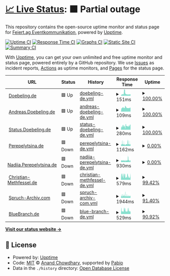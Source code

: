 # [📈 Live Status](https://status.doebeling.de): <!--live status--> **🟧 Partial outage**

This repository contains the open-source uptime monitor and status page for [Feiert.ag Eventkommunikation](https://www.feiert.ag), powered by [Upptime](https://github.com/upptime/upptime).

[![Uptime CI](https://github.com/Feiert-ag/status/workflows/Uptime%20CI/badge.svg)](https://github.com/Feiert-ag/status/actions?query=workflow%3A%22Uptime+CI%22)
[![Response Time CI](https://github.com/Feiert-ag/status/workflows/Response%20Time%20CI/badge.svg)](https://github.com/Feiert-ag/status/actions?query=workflow%3A%22Response+Time+CI%22)
[![Graphs CI](https://github.com/Feiert-ag/status/workflows/Graphs%20CI/badge.svg)](https://github.com/Feiert-ag/status/actions?query=workflow%3A%22Graphs+CI%22)
[![Static Site CI](https://github.com/Feiert-ag/status/workflows/Static%20Site%20CI/badge.svg)](https://github.com/Feiert-ag/status/actions?query=workflow%3A%22Static+Site+CI%22)
[![Summary CI](https://github.com/Feiert-ag/status/workflows/Summary%20CI/badge.svg)](https://github.com/Feiert-ag/status/actions?query=workflow%3A%22Summary+CI%22)

With [Upptime](https://upptime.js.org), you can get your own unlimited and free uptime monitor and status page, powered entirely by a GitHub repository. We use [Issues](https://github.com/Feiert-ag/status/issues) as incident reports, [Actions](https://github.com/Feiert-ag/status/actions) as uptime monitors, and [Pages](https://status.doebeling.de) for the status page.

<!--start: status pages-->
<!-- This summary is generated by Upptime (https://github.com/upptime/upptime) -->
<!-- Do not edit this manually, your changes will be overwritten -->
<!-- prettier-ignore -->
| URL | Status | History | Response Time | Uptime |
| --- | ------ | ------- | ------------- | ------ |
| <img alt="" src="https://Doebeling.de/favicon.ico" height="13"> [Doebeling.de](https://Doebeling.de) | 🟩 Up | [doebeling-de.yml](https://github.com/DOEBELING/status.doebeling.de/commits/HEAD/history/doebeling-de.yml) | <details><summary><img alt="Response time graph" src="./graphs/doebeling-de/response-time-week.png" height="20"> 151ms</summary><br><a href="https://status.doebeling.de/history/doebeling-de"><img alt="Response time 150" src="https://img.shields.io/endpoint?url=https%3A%2F%2Fraw.githubusercontent.com%2FDOEBELING%2Fstatus.doebeling.de%2FHEAD%2Fapi%2Fdoebeling-de%2Fresponse-time.json"></a><br><a href="https://status.doebeling.de/history/doebeling-de"><img alt="24-hour response time 102" src="https://img.shields.io/endpoint?url=https%3A%2F%2Fraw.githubusercontent.com%2FDOEBELING%2Fstatus.doebeling.de%2FHEAD%2Fapi%2Fdoebeling-de%2Fresponse-time-day.json"></a><br><a href="https://status.doebeling.de/history/doebeling-de"><img alt="7-day response time 151" src="https://img.shields.io/endpoint?url=https%3A%2F%2Fraw.githubusercontent.com%2FDOEBELING%2Fstatus.doebeling.de%2FHEAD%2Fapi%2Fdoebeling-de%2Fresponse-time-week.json"></a><br><a href="https://status.doebeling.de/history/doebeling-de"><img alt="30-day response time 150" src="https://img.shields.io/endpoint?url=https%3A%2F%2Fraw.githubusercontent.com%2FDOEBELING%2Fstatus.doebeling.de%2FHEAD%2Fapi%2Fdoebeling-de%2Fresponse-time-month.json"></a><br><a href="https://status.doebeling.de/history/doebeling-de"><img alt="1-year response time 150" src="https://img.shields.io/endpoint?url=https%3A%2F%2Fraw.githubusercontent.com%2FDOEBELING%2Fstatus.doebeling.de%2FHEAD%2Fapi%2Fdoebeling-de%2Fresponse-time-year.json"></a></details> | <details><summary><a href="https://status.doebeling.de/history/doebeling-de">100.00%</a></summary><a href="https://status.doebeling.de/history/doebeling-de"><img alt="All-time uptime 99.96%" src="https://img.shields.io/endpoint?url=https%3A%2F%2Fraw.githubusercontent.com%2FDOEBELING%2Fstatus.doebeling.de%2FHEAD%2Fapi%2Fdoebeling-de%2Fuptime.json"></a><br><a href="https://status.doebeling.de/history/doebeling-de"><img alt="24-hour uptime 100.00%" src="https://img.shields.io/endpoint?url=https%3A%2F%2Fraw.githubusercontent.com%2FDOEBELING%2Fstatus.doebeling.de%2FHEAD%2Fapi%2Fdoebeling-de%2Fuptime-day.json"></a><br><a href="https://status.doebeling.de/history/doebeling-de"><img alt="7-day uptime 100.00%" src="https://img.shields.io/endpoint?url=https%3A%2F%2Fraw.githubusercontent.com%2FDOEBELING%2Fstatus.doebeling.de%2FHEAD%2Fapi%2Fdoebeling-de%2Fuptime-week.json"></a><br><a href="https://status.doebeling.de/history/doebeling-de"><img alt="30-day uptime 99.96%" src="https://img.shields.io/endpoint?url=https%3A%2F%2Fraw.githubusercontent.com%2FDOEBELING%2Fstatus.doebeling.de%2FHEAD%2Fapi%2Fdoebeling-de%2Fuptime-month.json"></a><br><a href="https://status.doebeling.de/history/doebeling-de"><img alt="1-year uptime 99.96%" src="https://img.shields.io/endpoint?url=https%3A%2F%2Fraw.githubusercontent.com%2FDOEBELING%2Fstatus.doebeling.de%2FHEAD%2Fapi%2Fdoebeling-de%2Fuptime-year.json"></a></details>
| <img alt="" src="https://avatars.githubusercontent.com/u/10674780" height="13"> [Andreas.Doebeling.de](https://Andreas.Doebeling.de) | 🟩 Up | [andreas-doebeling-de.yml](https://github.com/DOEBELING/status.doebeling.de/commits/HEAD/history/andreas-doebeling-de.yml) | <details><summary><img alt="Response time graph" src="./graphs/andreas-doebeling-de/response-time-week.png" height="20"> 109ms</summary><br><a href="https://status.doebeling.de/history/andreas-doebeling-de"><img alt="Response time 115" src="https://img.shields.io/endpoint?url=https%3A%2F%2Fraw.githubusercontent.com%2FDOEBELING%2Fstatus.doebeling.de%2FHEAD%2Fapi%2Fandreas-doebeling-de%2Fresponse-time.json"></a><br><a href="https://status.doebeling.de/history/andreas-doebeling-de"><img alt="24-hour response time 104" src="https://img.shields.io/endpoint?url=https%3A%2F%2Fraw.githubusercontent.com%2FDOEBELING%2Fstatus.doebeling.de%2FHEAD%2Fapi%2Fandreas-doebeling-de%2Fresponse-time-day.json"></a><br><a href="https://status.doebeling.de/history/andreas-doebeling-de"><img alt="7-day response time 109" src="https://img.shields.io/endpoint?url=https%3A%2F%2Fraw.githubusercontent.com%2FDOEBELING%2Fstatus.doebeling.de%2FHEAD%2Fapi%2Fandreas-doebeling-de%2Fresponse-time-week.json"></a><br><a href="https://status.doebeling.de/history/andreas-doebeling-de"><img alt="30-day response time 115" src="https://img.shields.io/endpoint?url=https%3A%2F%2Fraw.githubusercontent.com%2FDOEBELING%2Fstatus.doebeling.de%2FHEAD%2Fapi%2Fandreas-doebeling-de%2Fresponse-time-month.json"></a><br><a href="https://status.doebeling.de/history/andreas-doebeling-de"><img alt="1-year response time 115" src="https://img.shields.io/endpoint?url=https%3A%2F%2Fraw.githubusercontent.com%2FDOEBELING%2Fstatus.doebeling.de%2FHEAD%2Fapi%2Fandreas-doebeling-de%2Fresponse-time-year.json"></a></details> | <details><summary><a href="https://status.doebeling.de/history/andreas-doebeling-de">100.00%</a></summary><a href="https://status.doebeling.de/history/andreas-doebeling-de"><img alt="All-time uptime 100.00%" src="https://img.shields.io/endpoint?url=https%3A%2F%2Fraw.githubusercontent.com%2FDOEBELING%2Fstatus.doebeling.de%2FHEAD%2Fapi%2Fandreas-doebeling-de%2Fuptime.json"></a><br><a href="https://status.doebeling.de/history/andreas-doebeling-de"><img alt="24-hour uptime 100.00%" src="https://img.shields.io/endpoint?url=https%3A%2F%2Fraw.githubusercontent.com%2FDOEBELING%2Fstatus.doebeling.de%2FHEAD%2Fapi%2Fandreas-doebeling-de%2Fuptime-day.json"></a><br><a href="https://status.doebeling.de/history/andreas-doebeling-de"><img alt="7-day uptime 100.00%" src="https://img.shields.io/endpoint?url=https%3A%2F%2Fraw.githubusercontent.com%2FDOEBELING%2Fstatus.doebeling.de%2FHEAD%2Fapi%2Fandreas-doebeling-de%2Fuptime-week.json"></a><br><a href="https://status.doebeling.de/history/andreas-doebeling-de"><img alt="30-day uptime 100.00%" src="https://img.shields.io/endpoint?url=https%3A%2F%2Fraw.githubusercontent.com%2FDOEBELING%2Fstatus.doebeling.de%2FHEAD%2Fapi%2Fandreas-doebeling-de%2Fuptime-month.json"></a><br><a href="https://status.doebeling.de/history/andreas-doebeling-de"><img alt="1-year uptime 100.00%" src="https://img.shields.io/endpoint?url=https%3A%2F%2Fraw.githubusercontent.com%2FDOEBELING%2Fstatus.doebeling.de%2FHEAD%2Fapi%2Fandreas-doebeling-de%2Fuptime-year.json"></a></details>
| <img alt="" src="https://status.doebeling.de/logo-192.png" height="13"> [Status.Doebeling.de](https://Status.Doebeling.de) | 🟩 Up | [status-doebeling-de.yml](https://github.com/DOEBELING/status.doebeling.de/commits/HEAD/history/status-doebeling-de.yml) | <details><summary><img alt="Response time graph" src="./graphs/status-doebeling-de/response-time-week.png" height="20"> 280ms</summary><br><a href="https://status.doebeling.de/history/status-doebeling-de"><img alt="Response time 285" src="https://img.shields.io/endpoint?url=https%3A%2F%2Fraw.githubusercontent.com%2FDOEBELING%2Fstatus.doebeling.de%2FHEAD%2Fapi%2Fstatus-doebeling-de%2Fresponse-time.json"></a><br><a href="https://status.doebeling.de/history/status-doebeling-de"><img alt="24-hour response time 342" src="https://img.shields.io/endpoint?url=https%3A%2F%2Fraw.githubusercontent.com%2FDOEBELING%2Fstatus.doebeling.de%2FHEAD%2Fapi%2Fstatus-doebeling-de%2Fresponse-time-day.json"></a><br><a href="https://status.doebeling.de/history/status-doebeling-de"><img alt="7-day response time 280" src="https://img.shields.io/endpoint?url=https%3A%2F%2Fraw.githubusercontent.com%2FDOEBELING%2Fstatus.doebeling.de%2FHEAD%2Fapi%2Fstatus-doebeling-de%2Fresponse-time-week.json"></a><br><a href="https://status.doebeling.de/history/status-doebeling-de"><img alt="30-day response time 285" src="https://img.shields.io/endpoint?url=https%3A%2F%2Fraw.githubusercontent.com%2FDOEBELING%2Fstatus.doebeling.de%2FHEAD%2Fapi%2Fstatus-doebeling-de%2Fresponse-time-month.json"></a><br><a href="https://status.doebeling.de/history/status-doebeling-de"><img alt="1-year response time 285" src="https://img.shields.io/endpoint?url=https%3A%2F%2Fraw.githubusercontent.com%2FDOEBELING%2Fstatus.doebeling.de%2FHEAD%2Fapi%2Fstatus-doebeling-de%2Fresponse-time-year.json"></a></details> | <details><summary><a href="https://status.doebeling.de/history/status-doebeling-de">100.00%</a></summary><a href="https://status.doebeling.de/history/status-doebeling-de"><img alt="All-time uptime 100.00%" src="https://img.shields.io/endpoint?url=https%3A%2F%2Fraw.githubusercontent.com%2FDOEBELING%2Fstatus.doebeling.de%2FHEAD%2Fapi%2Fstatus-doebeling-de%2Fuptime.json"></a><br><a href="https://status.doebeling.de/history/status-doebeling-de"><img alt="24-hour uptime 100.00%" src="https://img.shields.io/endpoint?url=https%3A%2F%2Fraw.githubusercontent.com%2FDOEBELING%2Fstatus.doebeling.de%2FHEAD%2Fapi%2Fstatus-doebeling-de%2Fuptime-day.json"></a><br><a href="https://status.doebeling.de/history/status-doebeling-de"><img alt="7-day uptime 100.00%" src="https://img.shields.io/endpoint?url=https%3A%2F%2Fraw.githubusercontent.com%2FDOEBELING%2Fstatus.doebeling.de%2FHEAD%2Fapi%2Fstatus-doebeling-de%2Fuptime-week.json"></a><br><a href="https://status.doebeling.de/history/status-doebeling-de"><img alt="30-day uptime 100.00%" src="https://img.shields.io/endpoint?url=https%3A%2F%2Fraw.githubusercontent.com%2FDOEBELING%2Fstatus.doebeling.de%2FHEAD%2Fapi%2Fstatus-doebeling-de%2Fuptime-month.json"></a><br><a href="https://status.doebeling.de/history/status-doebeling-de"><img alt="1-year uptime 100.00%" src="https://img.shields.io/endpoint?url=https%3A%2F%2Fraw.githubusercontent.com%2FDOEBELING%2Fstatus.doebeling.de%2FHEAD%2Fapi%2Fstatus-doebeling-de%2Fuptime-year.json"></a></details>
| <img alt="" src="https://avatars.githubusercontent.com/u/122738789" height="13"> [Perepelytsina.de](http://Perepelytsina.de) | 🟥 Down | [perepelytsina-de.yml](https://github.com/DOEBELING/status.doebeling.de/commits/HEAD/history/perepelytsina-de.yml) | <details><summary><img alt="Response time graph" src="./graphs/perepelytsina-de/response-time-week.png" height="20"> 1162ms</summary><br><a href="https://status.doebeling.de/history/perepelytsina-de"><img alt="Response time 1308" src="https://img.shields.io/endpoint?url=https%3A%2F%2Fraw.githubusercontent.com%2FDOEBELING%2Fstatus.doebeling.de%2FHEAD%2Fapi%2Fperepelytsina-de%2Fresponse-time.json"></a><br><a href="https://status.doebeling.de/history/perepelytsina-de"><img alt="24-hour response time 1176" src="https://img.shields.io/endpoint?url=https%3A%2F%2Fraw.githubusercontent.com%2FDOEBELING%2Fstatus.doebeling.de%2FHEAD%2Fapi%2Fperepelytsina-de%2Fresponse-time-day.json"></a><br><a href="https://status.doebeling.de/history/perepelytsina-de"><img alt="7-day response time 1162" src="https://img.shields.io/endpoint?url=https%3A%2F%2Fraw.githubusercontent.com%2FDOEBELING%2Fstatus.doebeling.de%2FHEAD%2Fapi%2Fperepelytsina-de%2Fresponse-time-week.json"></a><br><a href="https://status.doebeling.de/history/perepelytsina-de"><img alt="30-day response time 1308" src="https://img.shields.io/endpoint?url=https%3A%2F%2Fraw.githubusercontent.com%2FDOEBELING%2Fstatus.doebeling.de%2FHEAD%2Fapi%2Fperepelytsina-de%2Fresponse-time-month.json"></a><br><a href="https://status.doebeling.de/history/perepelytsina-de"><img alt="1-year response time 1308" src="https://img.shields.io/endpoint?url=https%3A%2F%2Fraw.githubusercontent.com%2FDOEBELING%2Fstatus.doebeling.de%2FHEAD%2Fapi%2Fperepelytsina-de%2Fresponse-time-year.json"></a></details> | <details><summary><a href="https://status.doebeling.de/history/perepelytsina-de">0.00%</a></summary><a href="https://status.doebeling.de/history/perepelytsina-de"><img alt="All-time uptime 1.40%" src="https://img.shields.io/endpoint?url=https%3A%2F%2Fraw.githubusercontent.com%2FDOEBELING%2Fstatus.doebeling.de%2FHEAD%2Fapi%2Fperepelytsina-de%2Fuptime.json"></a><br><a href="https://status.doebeling.de/history/perepelytsina-de"><img alt="24-hour uptime 0.00%" src="https://img.shields.io/endpoint?url=https%3A%2F%2Fraw.githubusercontent.com%2FDOEBELING%2Fstatus.doebeling.de%2FHEAD%2Fapi%2Fperepelytsina-de%2Fuptime-day.json"></a><br><a href="https://status.doebeling.de/history/perepelytsina-de"><img alt="7-day uptime 0.00%" src="https://img.shields.io/endpoint?url=https%3A%2F%2Fraw.githubusercontent.com%2FDOEBELING%2Fstatus.doebeling.de%2FHEAD%2Fapi%2Fperepelytsina-de%2Fuptime-week.json"></a><br><a href="https://status.doebeling.de/history/perepelytsina-de"><img alt="30-day uptime 1.40%" src="https://img.shields.io/endpoint?url=https%3A%2F%2Fraw.githubusercontent.com%2FDOEBELING%2Fstatus.doebeling.de%2FHEAD%2Fapi%2Fperepelytsina-de%2Fuptime-month.json"></a><br><a href="https://status.doebeling.de/history/perepelytsina-de"><img alt="1-year uptime 1.40%" src="https://img.shields.io/endpoint?url=https%3A%2F%2Fraw.githubusercontent.com%2FDOEBELING%2Fstatus.doebeling.de%2FHEAD%2Fapi%2Fperepelytsina-de%2Fuptime-year.json"></a></details>
| <img alt="" src="https://avatars.githubusercontent.com/u/122738789" height="13"> [Nadiia.Perepelytsina.de](http://Nadiia.Perepelytsina.de) | 🟥 Down | [nadiia-perepelytsina-de.yml](https://github.com/DOEBELING/status.doebeling.de/commits/HEAD/history/nadiia-perepelytsina-de.yml) | <details><summary><img alt="Response time graph" src="./graphs/nadiia-perepelytsina-de/response-time-week.png" height="20"> 930ms</summary><br><a href="https://status.doebeling.de/history/nadiia-perepelytsina-de"><img alt="Response time 1191" src="https://img.shields.io/endpoint?url=https%3A%2F%2Fraw.githubusercontent.com%2FDOEBELING%2Fstatus.doebeling.de%2FHEAD%2Fapi%2Fnadiia-perepelytsina-de%2Fresponse-time.json"></a><br><a href="https://status.doebeling.de/history/nadiia-perepelytsina-de"><img alt="24-hour response time 757" src="https://img.shields.io/endpoint?url=https%3A%2F%2Fraw.githubusercontent.com%2FDOEBELING%2Fstatus.doebeling.de%2FHEAD%2Fapi%2Fnadiia-perepelytsina-de%2Fresponse-time-day.json"></a><br><a href="https://status.doebeling.de/history/nadiia-perepelytsina-de"><img alt="7-day response time 930" src="https://img.shields.io/endpoint?url=https%3A%2F%2Fraw.githubusercontent.com%2FDOEBELING%2Fstatus.doebeling.de%2FHEAD%2Fapi%2Fnadiia-perepelytsina-de%2Fresponse-time-week.json"></a><br><a href="https://status.doebeling.de/history/nadiia-perepelytsina-de"><img alt="30-day response time 1191" src="https://img.shields.io/endpoint?url=https%3A%2F%2Fraw.githubusercontent.com%2FDOEBELING%2Fstatus.doebeling.de%2FHEAD%2Fapi%2Fnadiia-perepelytsina-de%2Fresponse-time-month.json"></a><br><a href="https://status.doebeling.de/history/nadiia-perepelytsina-de"><img alt="1-year response time 1191" src="https://img.shields.io/endpoint?url=https%3A%2F%2Fraw.githubusercontent.com%2FDOEBELING%2Fstatus.doebeling.de%2FHEAD%2Fapi%2Fnadiia-perepelytsina-de%2Fresponse-time-year.json"></a></details> | <details><summary><a href="https://status.doebeling.de/history/nadiia-perepelytsina-de">0.00%</a></summary><a href="https://status.doebeling.de/history/nadiia-perepelytsina-de"><img alt="All-time uptime 2.13%" src="https://img.shields.io/endpoint?url=https%3A%2F%2Fraw.githubusercontent.com%2FDOEBELING%2Fstatus.doebeling.de%2FHEAD%2Fapi%2Fnadiia-perepelytsina-de%2Fuptime.json"></a><br><a href="https://status.doebeling.de/history/nadiia-perepelytsina-de"><img alt="24-hour uptime 0.00%" src="https://img.shields.io/endpoint?url=https%3A%2F%2Fraw.githubusercontent.com%2FDOEBELING%2Fstatus.doebeling.de%2FHEAD%2Fapi%2Fnadiia-perepelytsina-de%2Fuptime-day.json"></a><br><a href="https://status.doebeling.de/history/nadiia-perepelytsina-de"><img alt="7-day uptime 0.00%" src="https://img.shields.io/endpoint?url=https%3A%2F%2Fraw.githubusercontent.com%2FDOEBELING%2Fstatus.doebeling.de%2FHEAD%2Fapi%2Fnadiia-perepelytsina-de%2Fuptime-week.json"></a><br><a href="https://status.doebeling.de/history/nadiia-perepelytsina-de"><img alt="30-day uptime 2.13%" src="https://img.shields.io/endpoint?url=https%3A%2F%2Fraw.githubusercontent.com%2FDOEBELING%2Fstatus.doebeling.de%2FHEAD%2Fapi%2Fnadiia-perepelytsina-de%2Fuptime-month.json"></a><br><a href="https://status.doebeling.de/history/nadiia-perepelytsina-de"><img alt="1-year uptime 2.13%" src="https://img.shields.io/endpoint?url=https%3A%2F%2Fraw.githubusercontent.com%2FDOEBELING%2Fstatus.doebeling.de%2FHEAD%2Fapi%2Fnadiia-perepelytsina-de%2Fuptime-year.json"></a></details>
| <img alt="" src="https://christian-methfessel.de/build/favicon/icons-f6b353af/favicon.ico" height="13"> [Christian-Methfessel.de](https://christian-methfessel.de) | 🟥 Down | [christian-methfessel-de.yml](https://github.com/DOEBELING/status.doebeling.de/commits/HEAD/history/christian-methfessel-de.yml) | <details><summary><img alt="Response time graph" src="./graphs/christian-methfessel-de/response-time-week.png" height="20"> 579ms</summary><br><a href="https://status.doebeling.de/history/christian-methfessel-de"><img alt="Response time 582" src="https://img.shields.io/endpoint?url=https%3A%2F%2Fraw.githubusercontent.com%2FDOEBELING%2Fstatus.doebeling.de%2FHEAD%2Fapi%2Fchristian-methfessel-de%2Fresponse-time.json"></a><br><a href="https://status.doebeling.de/history/christian-methfessel-de"><img alt="24-hour response time 487" src="https://img.shields.io/endpoint?url=https%3A%2F%2Fraw.githubusercontent.com%2FDOEBELING%2Fstatus.doebeling.de%2FHEAD%2Fapi%2Fchristian-methfessel-de%2Fresponse-time-day.json"></a><br><a href="https://status.doebeling.de/history/christian-methfessel-de"><img alt="7-day response time 579" src="https://img.shields.io/endpoint?url=https%3A%2F%2Fraw.githubusercontent.com%2FDOEBELING%2Fstatus.doebeling.de%2FHEAD%2Fapi%2Fchristian-methfessel-de%2Fresponse-time-week.json"></a><br><a href="https://status.doebeling.de/history/christian-methfessel-de"><img alt="30-day response time 582" src="https://img.shields.io/endpoint?url=https%3A%2F%2Fraw.githubusercontent.com%2FDOEBELING%2Fstatus.doebeling.de%2FHEAD%2Fapi%2Fchristian-methfessel-de%2Fresponse-time-month.json"></a><br><a href="https://status.doebeling.de/history/christian-methfessel-de"><img alt="1-year response time 582" src="https://img.shields.io/endpoint?url=https%3A%2F%2Fraw.githubusercontent.com%2FDOEBELING%2Fstatus.doebeling.de%2FHEAD%2Fapi%2Fchristian-methfessel-de%2Fresponse-time-year.json"></a></details> | <details><summary><a href="https://status.doebeling.de/history/christian-methfessel-de">99.42%</a></summary><a href="https://status.doebeling.de/history/christian-methfessel-de"><img alt="All-time uptime 98.24%" src="https://img.shields.io/endpoint?url=https%3A%2F%2Fraw.githubusercontent.com%2FDOEBELING%2Fstatus.doebeling.de%2FHEAD%2Fapi%2Fchristian-methfessel-de%2Fuptime.json"></a><br><a href="https://status.doebeling.de/history/christian-methfessel-de"><img alt="24-hour uptime 97.58%" src="https://img.shields.io/endpoint?url=https%3A%2F%2Fraw.githubusercontent.com%2FDOEBELING%2Fstatus.doebeling.de%2FHEAD%2Fapi%2Fchristian-methfessel-de%2Fuptime-day.json"></a><br><a href="https://status.doebeling.de/history/christian-methfessel-de"><img alt="7-day uptime 99.42%" src="https://img.shields.io/endpoint?url=https%3A%2F%2Fraw.githubusercontent.com%2FDOEBELING%2Fstatus.doebeling.de%2FHEAD%2Fapi%2Fchristian-methfessel-de%2Fuptime-week.json"></a><br><a href="https://status.doebeling.de/history/christian-methfessel-de"><img alt="30-day uptime 98.24%" src="https://img.shields.io/endpoint?url=https%3A%2F%2Fraw.githubusercontent.com%2FDOEBELING%2Fstatus.doebeling.de%2FHEAD%2Fapi%2Fchristian-methfessel-de%2Fuptime-month.json"></a><br><a href="https://status.doebeling.de/history/christian-methfessel-de"><img alt="1-year uptime 98.24%" src="https://img.shields.io/endpoint?url=https%3A%2F%2Fraw.githubusercontent.com%2FDOEBELING%2Fstatus.doebeling.de%2FHEAD%2Fapi%2Fchristian-methfessel-de%2Fuptime-year.json"></a></details>
| <img alt="" src="https://www.spruch-archiv.com/favicon.ico" height="13"> [Spruch-Archiv.com](https://Spruch-Archiv.com) | 🟥 Down | [spruch-archiv-com.yml](https://github.com/DOEBELING/status.doebeling.de/commits/HEAD/history/spruch-archiv-com.yml) | <details><summary><img alt="Response time graph" src="./graphs/spruch-archiv-com/response-time-week.png" height="20"> 1944ms</summary><br><a href="https://status.doebeling.de/history/spruch-archiv-com"><img alt="Response time 1727" src="https://img.shields.io/endpoint?url=https%3A%2F%2Fraw.githubusercontent.com%2FDOEBELING%2Fstatus.doebeling.de%2FHEAD%2Fapi%2Fspruch-archiv-com%2Fresponse-time.json"></a><br><a href="https://status.doebeling.de/history/spruch-archiv-com"><img alt="24-hour response time 1660" src="https://img.shields.io/endpoint?url=https%3A%2F%2Fraw.githubusercontent.com%2FDOEBELING%2Fstatus.doebeling.de%2FHEAD%2Fapi%2Fspruch-archiv-com%2Fresponse-time-day.json"></a><br><a href="https://status.doebeling.de/history/spruch-archiv-com"><img alt="7-day response time 1944" src="https://img.shields.io/endpoint?url=https%3A%2F%2Fraw.githubusercontent.com%2FDOEBELING%2Fstatus.doebeling.de%2FHEAD%2Fapi%2Fspruch-archiv-com%2Fresponse-time-week.json"></a><br><a href="https://status.doebeling.de/history/spruch-archiv-com"><img alt="30-day response time 1727" src="https://img.shields.io/endpoint?url=https%3A%2F%2Fraw.githubusercontent.com%2FDOEBELING%2Fstatus.doebeling.de%2FHEAD%2Fapi%2Fspruch-archiv-com%2Fresponse-time-month.json"></a><br><a href="https://status.doebeling.de/history/spruch-archiv-com"><img alt="1-year response time 1727" src="https://img.shields.io/endpoint?url=https%3A%2F%2Fraw.githubusercontent.com%2FDOEBELING%2Fstatus.doebeling.de%2FHEAD%2Fapi%2Fspruch-archiv-com%2Fresponse-time-year.json"></a></details> | <details><summary><a href="https://status.doebeling.de/history/spruch-archiv-com">91.40%</a></summary><a href="https://status.doebeling.de/history/spruch-archiv-com"><img alt="All-time uptime 87.86%" src="https://img.shields.io/endpoint?url=https%3A%2F%2Fraw.githubusercontent.com%2FDOEBELING%2Fstatus.doebeling.de%2FHEAD%2Fapi%2Fspruch-archiv-com%2Fuptime.json"></a><br><a href="https://status.doebeling.de/history/spruch-archiv-com"><img alt="24-hour uptime 75.47%" src="https://img.shields.io/endpoint?url=https%3A%2F%2Fraw.githubusercontent.com%2FDOEBELING%2Fstatus.doebeling.de%2FHEAD%2Fapi%2Fspruch-archiv-com%2Fuptime-day.json"></a><br><a href="https://status.doebeling.de/history/spruch-archiv-com"><img alt="7-day uptime 91.40%" src="https://img.shields.io/endpoint?url=https%3A%2F%2Fraw.githubusercontent.com%2FDOEBELING%2Fstatus.doebeling.de%2FHEAD%2Fapi%2Fspruch-archiv-com%2Fuptime-week.json"></a><br><a href="https://status.doebeling.de/history/spruch-archiv-com"><img alt="30-day uptime 87.86%" src="https://img.shields.io/endpoint?url=https%3A%2F%2Fraw.githubusercontent.com%2FDOEBELING%2Fstatus.doebeling.de%2FHEAD%2Fapi%2Fspruch-archiv-com%2Fuptime-month.json"></a><br><a href="https://status.doebeling.de/history/spruch-archiv-com"><img alt="1-year uptime 87.86%" src="https://img.shields.io/endpoint?url=https%3A%2F%2Fraw.githubusercontent.com%2FDOEBELING%2Fstatus.doebeling.de%2FHEAD%2Fapi%2Fspruch-archiv-com%2Fuptime-year.json"></a></details>
| <img alt="" src="https://www.bluebranch.de/favicon.ico" height="13"> [BlueBranch.de](https://www.bluebranch.de/) | 🟥 Down | [blue-branch-de.yml](https://github.com/DOEBELING/status.doebeling.de/commits/HEAD/history/blue-branch-de.yml) | <details><summary><img alt="Response time graph" src="./graphs/blue-branch-de/response-time-week.png" height="20"> 529ms</summary><br><a href="https://status.doebeling.de/history/blue-branch-de"><img alt="Response time 564" src="https://img.shields.io/endpoint?url=https%3A%2F%2Fraw.githubusercontent.com%2FDOEBELING%2Fstatus.doebeling.de%2FHEAD%2Fapi%2Fblue-branch-de%2Fresponse-time.json"></a><br><a href="https://status.doebeling.de/history/blue-branch-de"><img alt="24-hour response time 502" src="https://img.shields.io/endpoint?url=https%3A%2F%2Fraw.githubusercontent.com%2FDOEBELING%2Fstatus.doebeling.de%2FHEAD%2Fapi%2Fblue-branch-de%2Fresponse-time-day.json"></a><br><a href="https://status.doebeling.de/history/blue-branch-de"><img alt="7-day response time 529" src="https://img.shields.io/endpoint?url=https%3A%2F%2Fraw.githubusercontent.com%2FDOEBELING%2Fstatus.doebeling.de%2FHEAD%2Fapi%2Fblue-branch-de%2Fresponse-time-week.json"></a><br><a href="https://status.doebeling.de/history/blue-branch-de"><img alt="30-day response time 564" src="https://img.shields.io/endpoint?url=https%3A%2F%2Fraw.githubusercontent.com%2FDOEBELING%2Fstatus.doebeling.de%2FHEAD%2Fapi%2Fblue-branch-de%2Fresponse-time-month.json"></a><br><a href="https://status.doebeling.de/history/blue-branch-de"><img alt="1-year response time 564" src="https://img.shields.io/endpoint?url=https%3A%2F%2Fraw.githubusercontent.com%2FDOEBELING%2Fstatus.doebeling.de%2FHEAD%2Fapi%2Fblue-branch-de%2Fresponse-time-year.json"></a></details> | <details><summary><a href="https://status.doebeling.de/history/blue-branch-de">90.92%</a></summary><a href="https://status.doebeling.de/history/blue-branch-de"><img alt="All-time uptime 92.56%" src="https://img.shields.io/endpoint?url=https%3A%2F%2Fraw.githubusercontent.com%2FDOEBELING%2Fstatus.doebeling.de%2FHEAD%2Fapi%2Fblue-branch-de%2Fuptime.json"></a><br><a href="https://status.doebeling.de/history/blue-branch-de"><img alt="24-hour uptime 38.52%" src="https://img.shields.io/endpoint?url=https%3A%2F%2Fraw.githubusercontent.com%2FDOEBELING%2Fstatus.doebeling.de%2FHEAD%2Fapi%2Fblue-branch-de%2Fuptime-day.json"></a><br><a href="https://status.doebeling.de/history/blue-branch-de"><img alt="7-day uptime 90.92%" src="https://img.shields.io/endpoint?url=https%3A%2F%2Fraw.githubusercontent.com%2FDOEBELING%2Fstatus.doebeling.de%2FHEAD%2Fapi%2Fblue-branch-de%2Fuptime-week.json"></a><br><a href="https://status.doebeling.de/history/blue-branch-de"><img alt="30-day uptime 92.56%" src="https://img.shields.io/endpoint?url=https%3A%2F%2Fraw.githubusercontent.com%2FDOEBELING%2Fstatus.doebeling.de%2FHEAD%2Fapi%2Fblue-branch-de%2Fuptime-month.json"></a><br><a href="https://status.doebeling.de/history/blue-branch-de"><img alt="1-year uptime 92.56%" src="https://img.shields.io/endpoint?url=https%3A%2F%2Fraw.githubusercontent.com%2FDOEBELING%2Fstatus.doebeling.de%2FHEAD%2Fapi%2Fblue-branch-de%2Fuptime-year.json"></a></details>

<!--end: status pages-->

[**Visit our status website →**](https://status.doebeling.de)

## 📄 License

- Powered by: [Upptime](https://github.com/upptime/upptime)
- Code: [MIT](./LICENSE) © [Anand Chowdhary](https://anandchowdhary.com), supported by [Pabio](https://pabio.com)
- Data in the `./history` directory: [Open Database License](https://opendatacommons.org/licenses/odbl/1-0/)
